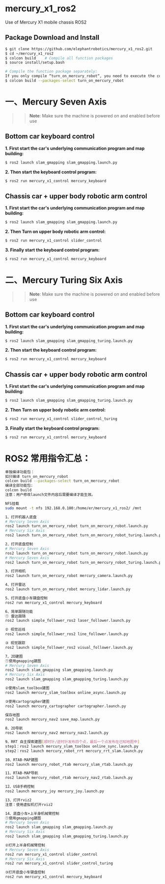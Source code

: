 # mercury_x1_ros2
Use of Mercury X1 mobile chassis ROS2

## Package Download and Install

```bash
$ git clone https://github.com/elephantrobotics/mercury_x1_ros2.git
$ cd ~/mercury_x1_ros2
$ colcon build    # Compile all function packages
$ source install/setup.bash

# Compile the function package separately:
If you only compile “turn_on_mercury_robot“, you need to execute the command:
$ colcon build --packages-select turn_on_mercury_robot
```
# 一、Mercury Seven Axis

>> **Note**:  Make sure the machine is powered on and enabled before use

## Bottom car keyboard control

**1. First start the car's underlying communication program and map building:**

```bash
$ ros2 launch slam_gmapping slam_gmapping.launch.py
```

**2. Then start the keyboard control program:**

```bash
$ ros2 run mercury_x1_control mercury_keyboard
```

## Chassis car + upper body robotic arm control

**1. First start the car's underlying communication program and map building:**

```bash
$ ros2 launch slam_gmapping slam_gmapping.launch.py
```

**2. Then Turn on upper body robotic arm control:**

```bash
$ ros2 run mercury_x1_control slider_control
```

**3. Finally start the keyboard control program:**

```bash
$ ros2 run mercury_x1_control mercury_keyboard
```

# 二、Mercury Turing Six Axis

>> **Note**:  Make sure the machine is powered on and enabled before use

## Bottom car keyboard control

**1. First start the car's underlying communication program and map building:**

```bash
$ ros2 launch slam_gmapping slam_gmapping_turing.launch.py
```

**2. Then start the keyboard control program:**

```bash
$ ros2 run mercury_x1_control mercury_keyboard
```

## Chassis car + upper body robotic arm control

**1. First start the car's underlying communication program and map building:**

```bash
$ ros2 launch slam_gmapping slam_gmapping_turing.launch.py
```

**2. Then Turn on upper body robotic arm control:**

```bash
$ ros2 run mercury_x1_control slider_control_turing
```

**3. Finally start the keyboard control program:**

```bash
$ ros2 run mercury_x1_control mercury_keyboard
```

# ROS2 常用指令汇总：

```bash
单独编译功能包：
如只编译 turn_on_mercury_robot
colcon build --packages-select turn_on_mercury_robot
编译全部功能包:
colcon build
注意：用户修改launch文件内容后需要编译才能生效。

NFS挂载
sudo mount -t nfs 192.168.0.100:/home/er/mercury_x1_ros2/ /mnt

1、打开机器人底盘
# Mercury Seven Axis
ros2 launch turn_on_mercury_robot turn_on_mercury_robot.launch.py
# Mercury Six Axis
ros2 launch turn_on_mercury_robot turn_on_mercury_robot_turing.launch.py

2、打开底盘控制
# Mercury Seven Axis
ros2 launch turn_on_mercury_robot turn_on_mercury_robot.launch.py
# Mercury Seven Axis
ros2 launch turn_on_mercury_robot turn_on_mercury_robot_turing.launch.py

3、打开相机
ros2 launch turn_on_mercury_robot mercury_camera.launch.py

4、打开雷达
ros2 launch turn_on_mercury_robot mercury_lidar.launch.py

5、打开底盘小车键盘控制
ros2 run mercury_x1_control mercury_keyboard 

6、简单跟随功能
① 雷达跟随
ros2 launch simple_follower_ros2 laser_follower.launch.py

② 视觉巡线
ros2 launch simple_follower_ros2 line_follower.launch.py

③ 视觉跟踪
ros2 launch simple_follower_ros2 visual_follower.launch.py

7、2D建图
①使用gmapping建图
# Mercury Seven Axis
ros2 launch slam_gmapping slam_gmapping.launch.py
# Mercury Six Axis
ros2 launch slam_gmapping slam_gmapping_turing.launch.py

②使用slam_toolbox建图
ros2 launch mercury_slam_toolbox online_async.launch.py

③使用cartographer建图
ros2 launch mercury_cartographer cartographer.launch.py

保存地图
ros2 launch mercury_nav2 save_map.launch.py

8、2D导航
ros2 launch mercury_nav2 mercury_nav2.launch.py

9、RRT 自主探索建图[顺时针/逆时针发布四个点，最后一个点发布在已知地图中]
step1：ros2 launch mercury_slam_toolbox online_sync.launch.py
step2：ros2 launch mercury_robot_rrt mercury_rrt_slam.launch.py

10、RTAB-MAP建图
ros2 launch mercury_robot_rtab mercury_slam_rtab.launch.py

11、RTAB-MAP导航
ros2 launch mercury_robot_rtab mercury_nav2_rtab.launch.py

12、USB手柄控制
ros2 launch mercury_joy mercury_joy.launch.py

13、打开rviz2
注意：使用虚拟机打开rviz2

14、底盘小车+上半身机械臂控制
①使用gmapping建图
# Mercury Seven Axis
ros2 launch slam_gmapping slam_gmapping.launch.py
# Mercury Six Axis
ros2 launch slam_gmapping slam_gmapping_turing.launch.py

②打开上半身机械臂控制
# Mercury Seven Axis
ros2 run mercury_x1_control slider_control
# Mercury Six Axis
ros2 run mercury_x1_control slider_control_turing

③打开底盘小车键盘控制
ros2 run mercury_x1_control mercury_keyboard

```